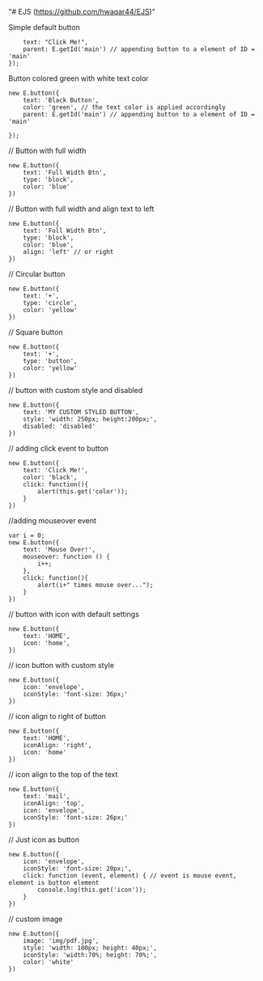 "# EJS (https://github.com/hwaqar44/EJS)" 


 Simple default button

```new E.button({
    text: "Click Me!",
    parent: E.getId('main') // appending button to a element of ID = 'main'
});
```

 Button colored green with white text color

```
new E.button({
    text: 'Black Button',
    color: 'green', // the text color is applied accordingly
    parent: E.getId('main') // appending button to a element of ID = 'main'

});
```
// Button with full width
```
new E.button({
    text: 'Full Width Btn',
    type: 'block',
    color: 'blue'
})
```
// Button with full width and align text to left
```
new E.button({
    text: 'Full Width Btn',
    type: 'block',
    color: 'blue',
    align: 'left' // or right
})
```

// Circular button
```
new E.button({
    text: '+',
    type: 'circle',
    color: 'yellow'
})
```
// Square button
```
new E.button({
    text: '+',
    type: 'button',
    color: 'yellow'
})
```
// button with custom style and disabled
```
new E.button({
    text: 'MY CUSTOM STYLED BUTTON',
    style: 'width: 250px; height:200px;',
    disabled: 'disabled'
})
```
// adding click event to button
```
new E.button({
    text: 'Click Me!',
    color: 'black',
    click: function(){
        alert(this.get('color'));
    }
})
```
//adding mouseover event
```
var i = 0;
new E.button({
    text: 'Mouse Over!',
    mouseover: function () {
        i++;
    },
    click: function(){
        alert(i+" times mouse over...");
    }
})
```
// button with icon with default settings
```
new E.button({
    text: 'HOME',
    icon: 'home',
})
```
// icon button with custom style
```
new E.button({
    icon: 'envelope',
    iconStyle: 'font-size: 36px;'
})
```
// icon align to right of button
```
new E.button({
    text: 'HOME',
    iconAlign: 'right',
    icon: 'home'
})
```
// icon align to the top of the text
```
new E.button({
    text: 'mail',
    iconAlign: 'top',
    icon: 'envelope',
    iconStyle: 'font-size: 26px;'
})
```
// Just icon as button
```
new E.button({
    icon: 'envelope',
    iconStyle: 'font-size: 20px;',
    click: function (event, element) { // event is mouse event, element is button element
        console.log(this.get('icon'));
    }
})
```
// custom image
```
new E.button({
    image: 'img/pdf.jpg',
    style: 'width: 100px; height: 40px;',
    iconStyle: 'width:70%; height: 70%;',
    color: 'white'
})
```
